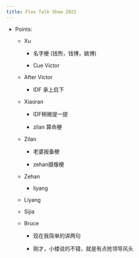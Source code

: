 ```yaml
---
title: Flex Talk Show 2022
---
```


- Points:
	 - Xu
		 - 名字梗 (钱煦，钱博，姚博)

		 - Cue Victor

	 - After Victor
		 - IDF 承上启下

	 - Xiaoran
		 - IDF稍微提一提

		 - zilan 算命梗

	 - Zilan
		 - 老婆报备梗

		 - zehan摄像梗

	 - Zehan
		 - liyang 

	 - Liyang

	 - Sijia

	 - Bruce
		 - 现在我简单的讲两句

		 - 刚才，小楼说的不错，就是有点抢领导风头
